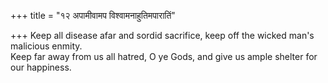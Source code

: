 +++
title = "१२ अपामीवामप विश्वामनाहुतिमपारातिं"

+++
Keep all disease afar and sordid sacrifice, keep off the wicked man's malicious enmity.  
     Keep far away from us all hatred, O ye Gods, and give us ample shelter for our happiness.